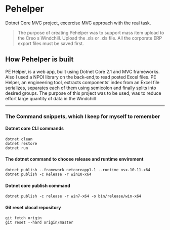 # Pehelper

Dotnet Core MVC project, excercise MVC approach with the real task.

>The purpose of creating Pehelper was to support mass item upload to the Creo
s Windchill.
Upload the .xls or .xls file. All the corporate ERP export files must be saved first.

## How Pehelper is built

PE Helper, is a web app, built using Dotnet Core 2.1 and MVC frameworks. Also I used a NPOI library on the back-end,to read posted Excel files. PE Helper, an engineering tool, extracts components’ index from an Excel file serializes, separates each of them using semicolon and finally splits into desired groups. The purpose of this project was to be used, was to reduce effort large quantity of data in the Windchill

---

### The Command snippets, which I keep for myself to remember

#### Dotnet core CLI commands

``` dotnet core
dotnet clean
dotnet restore
dotnet run
```

#### The dotnet command to choose release and runtime enviroment

``` dotnet core
dotnet publish --framework netcoreapp1.1 --runtime osx.10.11-x64
dotnet publish -c Release -r win10-x64
```

#### Dotnet core publish command

``` dotnet core
dotnet publish -c release -r win7-x64 -o bin/release/win-x64
```

#### Git reset clocal repository

``` git reset
git fetch origin
git reset --hard origin/master
```
